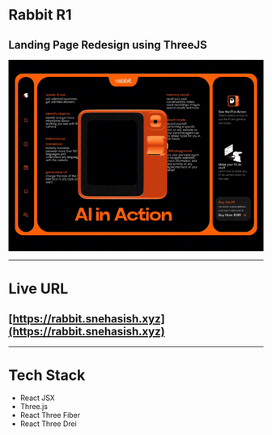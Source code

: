 # Rabbit R1
## Landing Page Redesign using ThreeJS

<img src="./public/readme/r1.gif" alt="gif" style="width:auto;height:auto;max-height:400px;">

---

# Live URL
## [https://rabbit.snehasish.xyz](https://rabbit.snehasish.xyz)

---

# Tech Stack

- React JSX
- Three.js
- React Three Fiber
- React Three Drei



